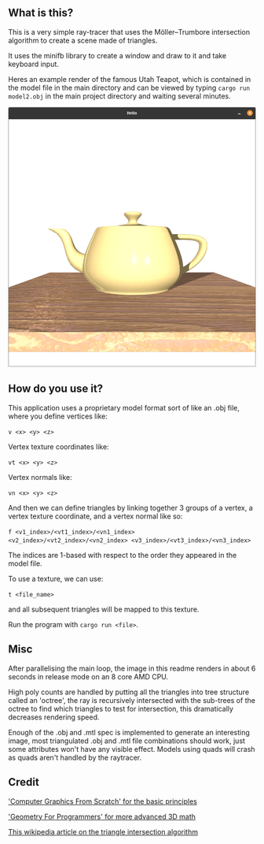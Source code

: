 ## What is this?

This is a very simple ray-tracer that uses the Möller–Trumbore intersection algorithm to create a scene made of triangles.

It uses the minifb library to create a window and draw to it and take keyboard input.

Heres an example render of the famous Utah Teapot, which is contained in the model file in the main directory and can be viewed by typing `cargo run model2.obj` in the main project directory and waiting several minutes.

![Utah Teapot render](example_output.png "The Utah Teapot as rendered by this application")

## How do you use it?

This application uses a proprietary model format sort of like an .obj file, where you define vertices like:

`v <x> <y> <z>`

Vertex texture coordinates like:

`vt <x> <y> <z>`

Vertex normals like:

`vn <x> <y> <z>`

And then we can define triangles by linking together 3 groups of a vertex, a vertex texture coordinate, and a vertex normal like so:

`f <v1_index>/<vt1_index>/<vn1_index> <v2_index>/<vt2_index>/<vn2_index> <v3_index>/<vt3_index>/<vn3_index>`

The indices are 1-based with respect to the order they appeared in the model file.

To use a texture, we can use:

`t <file_name>`

and all subsequent triangles will be mapped to this texture.

Run the program with `cargo run <file>`.

## Misc

After parallelising the main loop, the image in this readme renders in about 6 seconds in release mode on an 8 core AMD CPU. 

High poly counts are handled by putting all the triangles into tree structure called an 'octree', the ray is recursively
intersected with the sub-trees of the octree to find which triangles to test for intersection, this dramatically decreases rendering speed.

Enough of the .obj and .mtl spec is implemented to generate an interesting image, most triangulated .obj and .mtl file combinations should
work, just some attributes won't have any visible effect. Models using quads will crash as quads aren't handled by the raytracer.

## Credit

['Computer Graphics From Scratch' for the basic principles](https://nostarch.com/computer-graphics-scratch)

['Geometry For Programmers' for more advanced 3D math](https://www.manning.com/books/geometry-for-programmers)

[This wikipedia article on the triangle intersection algorithm](https://en.wikipedia.org/wiki/M%C3%B6ller%E2%80%93Trumbore_intersection_algorithm)